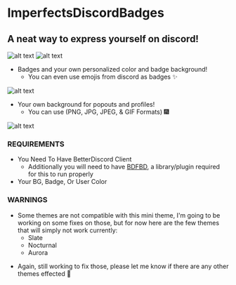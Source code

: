 # ImperfectsDiscordBadges
## A neat way to express yourself on discord!

![alt text](https://cdn.discordapp.com/attachments/619917123489103936/830940964678926366/unknown.png)
![alt text](https://cdn.discordapp.com/attachments/619917123489103936/830941019032780810/unknown.png)

- Badges and your own personalized color and badge background!
  * You can even use emojis from discord as badges ✨

![alt text](https://cdn.discordapp.com/attachments/619917123489103936/830937919404638238/unknown.png)
- Your own background for popouts and profiles! 
  * You can use (PNG, JPG, JPEG, & GIF Formats) 🎆

![alt text](https://cdn.discordapp.com/attachments/619917123489103936/830938132098187274/unknown.png)

### REQUIREMENTS
- You Need To Have BetterDiscord Client
  * Additionally you will need to have [BDFBD](https://mwittrien.github.io/downloader/?library), a library/plugin required for this to run properly
- Your BG, Badge, Or User Color


### WARNINGS
- Some themes are not compatible with this mini theme, I'm going to be working on some fixes on those, but for now here are the few themes that will simply not work currently:
  - Slate
  - Nocturnal
  - Aurora 
* Again, still working to fix those, please let me know if there are any other themes effected 🎇
